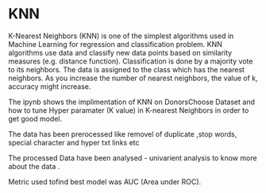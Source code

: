 # KNN

K-Nearest Neighbors (KNN) is one of the simplest algorithms used in Machine Learning for regression and classification problem. KNN algorithms use data and classify new data points based on similarity measures (e.g. distance function). Classification is done by a majority vote to its neighbors. The data is assigned to the class which has the nearest neighbors. As you increase the number of nearest neighbors, the value of k, accuracy might increase.

The ipynb shows the implimentation of KNN on DonorsChoose Dataset and how to tune Hyper paramater (K value) in K-nearest Neighbors in order to get good model.

The data has been prerocessed like removel of duplicate ,stop words, special character and hyper txt links etc 

The processed Data have been analysed - univarient analysis to know more about the data .

Metric used tofind best model was AUC (Area under ROC).
